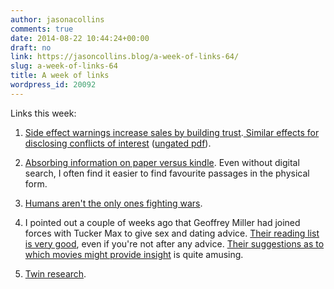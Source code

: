 ```yaml
---
author: jasonacollins
comments: true
date: 2014-08-22 10:44:24+00:00
draft: no
link: https://jasoncollins.blog/a-week-of-links-64/
slug: a-week-of-links-64
title: A week of links
wordpress_id: 20092
---
```


Links this week:






	
  1. [Side effect warnings increase sales by building trust](http://www.forbes.com/sites/peterubel/2014/08/18/side-effect-warnings-can-increase-pharmaceutical-sales/).[ Similar effects for disclosing conflicts of interest](https://doi.org/10.1257/aer.101.3.423) ([ungated pdf](http://www.cmu.edu/dietrich/sds/docs/loewenstein/PitfallsdisclosingCOI.pdf)).

	
  2. [Absorbing information on paper versus kindle](http://www.theguardian.com/books/2014/aug/19/readers-absorb-less-kindles-paper-study-plot-ereader-digitisation). Even without digital search, I often find it easier to find favourite passages in the physical form.

	
  3. [Humans aren't the only ones fighting wars](http://socialevolutionforum.com/2014/08/18/the-war-over-war-part-ii/).

	
  4. I pointed out a couple of weeks ago that Geoffrey Miller had joined forces with Tucker Max to give sex and dating advice. [Their reading list is very good](http://www.thematinggrounds.com/books/), even if you're not after any advice. [Their suggestions as to which movies might provide insight](http://www.thematinggrounds.com/movies/) is quite amusing.

	
  5. [Twin research](http://www.theatlantic.com/health/archive/2014/08/twins-a-gold-mine-for-research/378697/).


